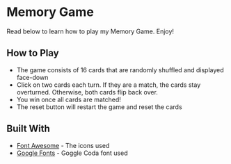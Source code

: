 # Memory Game 

Read below to learn how to play my Memory Game.  Enjoy!

## How to Play

* The game consists of 16 cards that are randomly shuffled and displayed face-down
* Click on two cards each turn.  If they are a match, the cards stay overturned.  Otherwise, both cards flip back over.
* You win once all cards are matched!
* The reset button will restart the game and reset the cards

## Built With

* [Font Awesome](https://maxcdn.bootstrapcdn.com/font-awesome/4.6.1/css/font-awesome.min.css) - The icons used
* [Google Fonts](https://fonts.googleapis.com/css?family=Coda) - Goggle Coda font used
